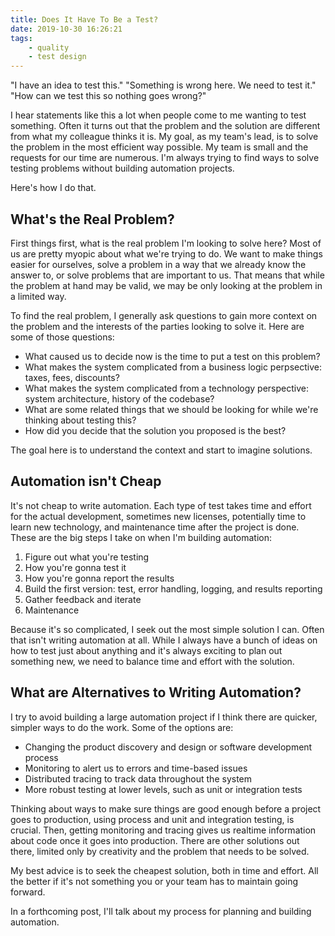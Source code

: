 ```yaml
---
title: Does It Have To Be a Test?
date: 2019-10-30 16:26:21
tags:
	- quality
	- test design
---
```


"I have an idea to test this." "Something is wrong here. We need to test it." "How can we test this so nothing goes wrong?"

I hear statements like this a lot when people come to me wanting to test something. Often it turns out that the problem and the solution are different from what my colleague thinks it is. My goal, as my team's lead, is to solve the problem in the most efficient way possible. My team is small and the requests for our time are numerous. I'm always trying to find ways to solve testing problems without building automation projects.

Here's how I do that.
<!-- more -->

## What's the Real Problem?
First things first, what is the real problem I'm looking to solve here? Most of us are pretty myopic about what we're trying to do. We want to make things easier for ourselves, solve a problem in a way that we already know the answer to, or solve problems that are important to us. That means that while the problem at hand may be valid, we may be only looking at the problem in a limited way.

To find the real problem, I generally ask questions to gain more context on the problem and the interests of the parties looking to solve it. Here are some of those questions:

* What caused us to decide now is the time to put a test on this problem?
* What makes the system complicated from a business logic perpsective: taxes, fees, discounts?
* What makes the system complicated from a technology perspective: system architecture, history of the codebase?
* What are some related things that we should be looking for while we're thinking about testing this?
* How did you decide that the solution you proposed is the best?

The goal here is to understand the context and start to imagine solutions.

## Automation isn't Cheap
It's not cheap to write automation. Each type of test takes time and effort for the actual development, sometimes new licenses, potentially time to learn new technology, and maintenance time after the project is done. These are the big steps I take on when I'm building automation:

1. Figure out what you're testing
1. How you're gonna test it
1. How you're gonna report the results
1. Build the first version: test, error handling, logging, and results reporting
1. Gather feedback and iterate
1. Maintenance

Because it's so complicated, I seek out the most simple solution I can. Often that isn't writing automation at all. While I always have a bunch of ideas on how to test just about anything and it's always exciting to plan out something new, we need to balance time and effort with the solution.

## What are Alternatives to Writing Automation?
I try to avoid building a large automation project if I think there are quicker, simpler ways to do the work. Some of the options are:

* Changing the product discovery and design or software development process
* Monitoring to alert us to errors and time-based issues
* Distributed tracing to track data throughout the system
* More robust testing at lower levels, such as unit or integration tests

Thinking about ways to make sure things are good enough before a project goes to production, using process and unit and integration testing, is crucial. Then, getting monitoring and tracing gives us realtime information about code once it goes into production. There are other solutions out there, limited only by creativity and the problem that needs to be solved. 

My best advice is to seek the cheapest solution, both in time and effort. All the better if it's not something you or your team has to maintain going forward.

In a forthcoming post, I'll talk about my process for planning and building automation.